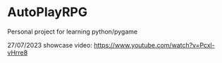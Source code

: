 # AutoPlayRPG
 Personal project for learning python/pygame
 
 27/07/2023 showcase video:
 https://www.youtube.com/watch?v=Pcxl-vHrre8
